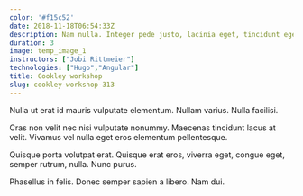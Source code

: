 ```yaml
---
color: '#f15c52'
date: 2018-11-18T06:54:33Z
description: Nam nulla. Integer pede justo, lacinia eget, tincidunt eget, tempus vel, pede.
duration: 3
image: temp_image_1
instructors: ["Jobi Rittmeier"]
technologies: ["Hugo","Angular"]
title: Cookley workshop
slug: cookley-workshop-313
---
```

Nulla ut erat id mauris vulputate elementum. Nullam varius. Nulla facilisi.

Cras non velit nec nisi vulputate nonummy. Maecenas tincidunt lacus at velit. Vivamus vel nulla eget eros elementum pellentesque.

Quisque porta volutpat erat. Quisque erat eros, viverra eget, congue eget, semper rutrum, nulla. Nunc purus.

Phasellus in felis. Donec semper sapien a libero. Nam dui.
